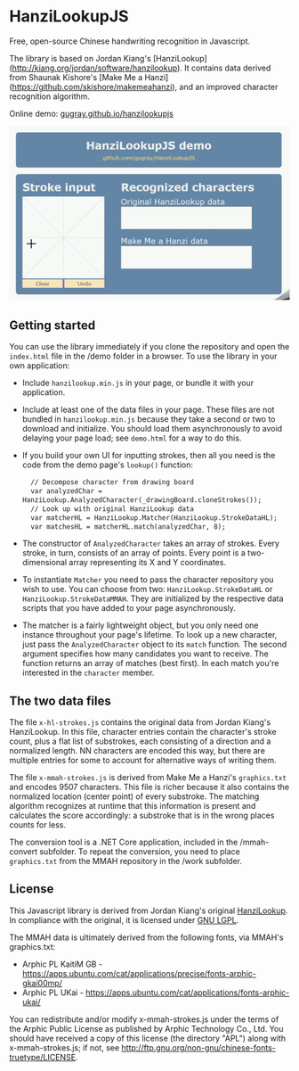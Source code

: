 # HanziLookupJS
Free, open-source Chinese handwriting recognition in Javascript.

The library is based on Jordan Kiang's [HanziLookup] (http://kiang.org/jordan/software/hanzilookup). It contains data derived from Shaunak Kishore's [Make Me a Hanzi] (https://github.com/skishore/makemeahanzi), and an improved character recognition algorithm.

Online demo: [gugray.github.io/hanzilookupjs](https://gugray.github.io/hanzilookupjs)

![HanziLookupJS demo](HanziLookupJS.gif)

## Getting started
You can use the library immediately if you clone the repository and open the `index.html` file in the /demo folder in a browser. To use the library in your own application:

- Include `hanzilookup.min.js` in your page, or bundle it with your application.

- Include at least one of the data files in your page. These files are not bundled in `hanzilookup.min.js` because they take a second or two to download and initialize. You should load them asynchronously to avoid delaying your page load; see `demo.html` for a way to do this.

- If you build your own UI for inputting strokes, then all you need is the code from the demo page's `lookup()` function:

        // Decompose character from drawing board
        var analyzedChar = HanziLookup.AnalyzedCharacter(_drawingBoard.cloneStrokes());
        // Look up with original HanziLookup data
        var matcherHL = HanziLookup.Matcher(HanziLookup.StrokeDataHL);
        var matchesHL = matcherHL.match(analyzedChar, 8);

- The constructor of `AnalyzedCharacter` takes an array of strokes. Every stroke, in turn, consists of an array of points. Every point is a two-dimensional array representing its X and Y coordinates.
  
- To instantiate `Matcher` you need to pass the character repository you wish to use. You can choose from two: `HanziLookup.StrokeDataHL` or `HanziLookup.StrokeDataMMAH`. They are initialized by the respective data scripts that you have added to your page asynchronously.
  
- The matcher is a fairly lightweight object, but you only need one instance throughout your page's lifetime. To look up a new character, just pass the `AnalyzedCharacter` object to its `match` function. The second argument specifies how many candidates you want to receive. The function returns an array of matches (best first). In each match you're interested in the `character` member.
  
## The two data files
 
The file `x-hl-strokes.js` contains the original data from Jordan Kiang's HanziLookup. In this file, character entries contain the character's stroke count, plus a flat list of substrokes, each consisting of a direction and a normalized length. NN characters are encoded this way, but there are multiple entries for some to account for alternative ways of writing them.
 
The file `x-mmah-strokes.js` is derived from Make Me a Hanzi's `graphics.txt` and encodes 9507 characters. This file is richer because it also contains the normalized location (center point) of every substroke. The matching algorithm recognizes at runtime that this information is present and calculates the score accordingly: a substroke that is in the wrong places counts for less.

The conversion tool is a .NET Core application, included in the /mmah-convert subfolder. To repeat the conversion, you need to place `graphics.txt` from the MMAH repository in the /work subfolder.

## License

This Javascript library is derived from Jordan Kiang's original [HanziLookup](http://kiang.org/jordan/software/hanzilookup). In compliance with the original, it is licensed under [GNU LGPL](http://www.gnu.org/copyleft/gpl.html).

The MMAH data is ultimately derived from the following fonts, via MMAH's graphics.txt:
- Arphic PL KaitiM GB - https://apps.ubuntu.com/cat/applications/precise/fonts-arphic-gkai00mp/
- Arphic PL UKai - https://apps.ubuntu.com/cat/applications/fonts-arphic-ukai/

You can redistribute and/or modify x-mmah-strokes.js under the terms of the Arphic Public License as published by Arphic Technology Co., Ltd. You should have received a copy of this license (the directory "APL") along with x-mmah-strokes.js;
if not, see <http://ftp.gnu.org/non-gnu/chinese-fonts-truetype/LICENSE>.
